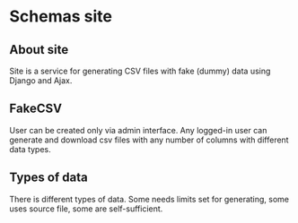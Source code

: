 # Schemas site

## About site
Site is a service for generating CSV files with fake (dummy) data using Django and Ajax.

## FakeCSV
User can be created only via admin interface. Any logged-in user can generate and download csv files with any number of columns with different data types.

## Types of data
There is different types of data. Some needs limits set for generating, some uses source file, some are self-sufficient.
